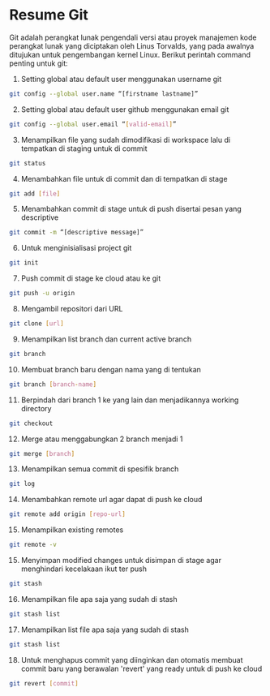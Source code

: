 # Resume Git
Git adalah perangkat lunak pengendali versi atau proyek manajemen kode perangkat lunak yang diciptakan oleh Linus Torvalds, yang pada awalnya ditujukan untuk pengembangan kernel Linux.
Berikut perintah command penting untuk git:
1. Setting global atau default user menggunakan username git
```sh
git config --global user.name “[firstname lastname]”
```
2. Setting global atau default user github menggunakan email git
```sh
git config --global user.email “[valid-email]”
```
3. Menampilkan file yang sudah dimodifikasi di workspace lalu di tempatkan di staging untuk di commit
```sh
git status
```
4. Menambahkan file untuk di commit dan di tempatkan di stage
```sh
git add [file]
```
5. Menambahkan commit di stage untuk di push disertai pesan yang descriptive
```sh
git commit -m “[descriptive message]”
```
6. Untuk menginisialisasi project git
```sh
git init
```
7. Push commit di stage ke cloud atau ke git
```sh
git push -u origin 
```
8. Mengambil repositori dari URL
```sh
git clone [url]
```
9. Menampilkan list branch dan current active branch
```sh
git branch
```
10. Membuat branch baru dengan nama yang di tentukan
```sh
git branch [branch-name]
```
11. Berpindah dari branch 1 ke yang lain dan menjadikannya working directory
```sh
git checkout
```
12. Merge atau menggabungkan 2 branch menjadi 1
```sh
git merge [branch]
```
13. Menampilkan semua commit di spesifik branch
```sh
git log
```
14. Menambahkan remote url agar dapat di push ke cloud
```sh
git remote add origin [repo-url]
```
15. Menampilkan existing remotes
```sh
git remote -v
```
15. Menyimpan modified changes untuk disimpan di stage agar menghindari kecelakaan ikut ter push
```sh
git stash
```
16. Menampilkan file apa saja yang sudah di stash
```sh
git stash list
```
17. Menampilkan list file apa saja yang sudah di stash
```sh
git stash list
```
18. Untuk menghapus commit yang diinginkan dan otomatis membuat commit baru yang berawalan 'revert' yang ready untuk di push ke cloud 
```sh
git revert [commit]
```